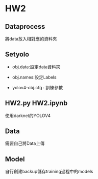 HW2
=

Dataprocess
---
將data放入相對應的資料夾

Setyolo
---
* obj.data:設定data資料夾

* obj.names:設定Labels
 
 * yolov4-obj.cfg : 訓練參數


HW2.py HW2.ipynb
---
  使用darknet的YOLOV4
  
Data
---
需要自己將Data上傳

Model
---
自行創建backup儲存training過程中的models
